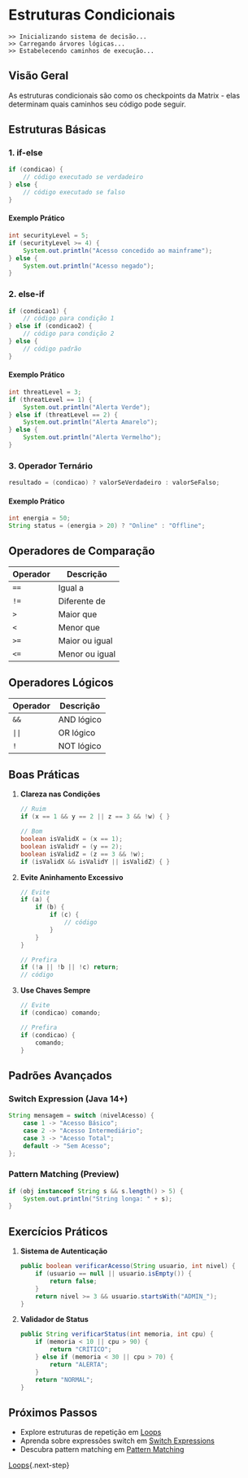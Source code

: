 # Estruturas Condicionais

```ascii
>> Inicializando sistema de decisão...
>> Carregando árvores lógicas...
>> Estabelecendo caminhos de execução...
```

## Visão Geral

As estruturas condicionais são como os checkpoints da Matrix - elas determinam quais caminhos seu código pode seguir.

## Estruturas Básicas

### 1. if-else

```java
if (condicao) {
    // código executado se verdadeiro
} else {
    // código executado se falso
}
```

#### Exemplo Prático
```java
int securityLevel = 5;
if (securityLevel >= 4) {
    System.out.println("Acesso concedido ao mainframe");
} else {
    System.out.println("Acesso negado");
}
```

### 2. else-if

```java
if (condicao1) {
    // código para condição 1
} else if (condicao2) {
    // código para condição 2
} else {
    // código padrão
}
```

#### Exemplo Prático
```java
int threatLevel = 3;
if (threatLevel == 1) {
    System.out.println("Alerta Verde");
} else if (threatLevel == 2) {
    System.out.println("Alerta Amarelo");
} else {
    System.out.println("Alerta Vermelho");
}
```

### 3. Operador Ternário

```java
resultado = (condicao) ? valorSeVerdadeiro : valorSeFalso;
```

#### Exemplo Prático
```java
int energia = 50;
String status = (energia > 20) ? "Online" : "Offline";
```

## Operadores de Comparação

| Operador | Descrição |
|----------|-----------|
| `==` | Igual a |
| `!=` | Diferente de |
| `>` | Maior que |
| `<` | Menor que |
| `>=` | Maior ou igual |
| `<=` | Menor ou igual |

## Operadores Lógicos

| Operador | Descrição |
|----------|-----------|
| `&&` | AND lógico |
| `\|\|` | OR lógico |
| `!` | NOT lógico |

## Boas Práticas

1. **Clareza nas Condições**
   ```java
   // Ruim
   if (x == 1 && y == 2 || z == 3 && !w) { }
   
   // Bom
   boolean isValidX = (x == 1);
   boolean isValidY = (y == 2);
   boolean isValidZ = (z == 3 && !w);
   if (isValidX && isValidY || isValidZ) { }
   ```

2. **Evite Aninhamento Excessivo**
   ```java
   // Evite
   if (a) {
       if (b) {
           if (c) {
               // código
           }
       }
   }
   
   // Prefira
   if (!a || !b || !c) return;
   // código
   ```

3. **Use Chaves Sempre**
   ```java
   // Evite
   if (condicao) comando;
   
   // Prefira
   if (condicao) {
       comando;
   }
   ```

## Padrões Avançados

### Switch Expression (Java 14+)
```java
String mensagem = switch (nivelAcesso) {
    case 1 -> "Acesso Básico";
    case 2 -> "Acesso Intermediário";
    case 3 -> "Acesso Total";
    default -> "Sem Acesso";
};
```

### Pattern Matching (Preview)
```java
if (obj instanceof String s && s.length() > 5) {
    System.out.println("String longa: " + s);
}
```

## Exercícios Práticos

1. **Sistema de Autenticação**
   ```java
   public boolean verificarAcesso(String usuario, int nivel) {
       if (usuario == null || usuario.isEmpty()) {
           return false;
       }
       return nivel >= 3 && usuario.startsWith("ADMIN_");
   }
   ```

2. **Validador de Status**
   ```java
   public String verificarStatus(int memoria, int cpu) {
       if (memoria < 10 || cpu > 90) {
           return "CRÍTICO";
       } else if (memoria < 30 || cpu > 70) {
           return "ALERTA";
       }
       return "NORMAL";
   }
   ```

## Próximos Passos

- Explore estruturas de repetição em [Loops](loops.md)
- Aprenda sobre expressões switch em [Switch Expressions](switch-expressions.md)
- Descubra pattern matching em [Pattern Matching](pattern-matching.md)

[Loops](loops.md){.next-step}